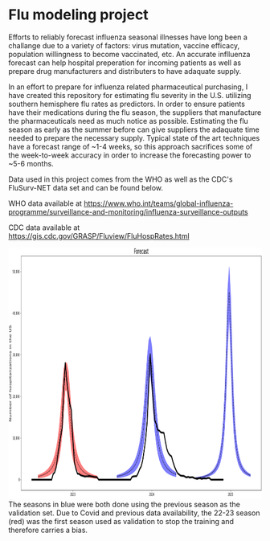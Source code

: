 # Flu modeling project

Efforts to reliably forecast influenza seasonal illnesses have long been a challange due to a variety of factors: virus mutation, vaccine efficacy, population willingness to become vaccinated, etc. An accurate inflluenza forecast can help hospital preperation for incoming patients as well as prepare drug manufacturers and distributers to have adaquate supply.

In an effort to prepare for influenza related pharmaceutical purchasing, I have created this repository for estimating flu severity in the U.S. utilizing southern hemisphere flu rates as predictors. In order to ensure patients have their medications during the flu season, the suppliers that manufacture the pharmaceuticals need as much notice as possible. Estimating the flu season as early as the summer before can give suppliers the adaquate time needed to prepare the necessary supply. Typical state of the art techniques have a forecast range of ~1-4 weeks, so this approach sacrifices some of the week-to-week accuracy in order to increase the forecasting power to ~5-6 months.

Data used in this project comes from the WHO as well as the CDC's FluSurv-NET data set and can be found below.

WHO data available at https://www.who.int/teams/global-influenza-programme/surveillance-and-monitoring/influenza-surveillance-outputs

CDC data available at https://gis.cdc.gov/GRASP/Fluview/FluHospRates.html


<p>
    <img src="./Pictures/Forecasts.png" width="1000" height="500" />
    <caption>The seasons in blue were both done using the previous season as the validation set. Due to Covid and previous data availability, the 22-23 season (red) was the first season used as validation to stop the training and therefore carries a bias. </caption>
</p>

